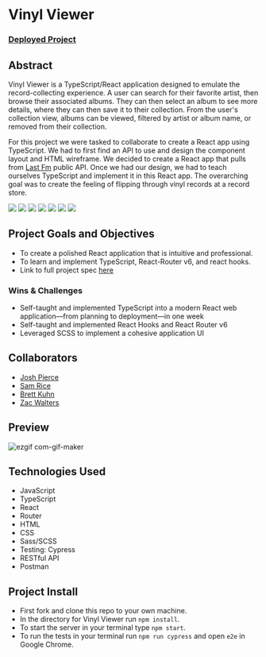 # Vinyl Viewer

### [Deployed Project](https://vinylviewer.netlify.app/)

## Abstract

Vinyl Viewer is a TypeScript/React application designed to emulate the record-collecting experience. A user can search for their favorite artist, then browse their associated albums. They can then select an album to see more details, where they can then save it to their collection. From the user's collection view, albums can be viewed, filtered by artist or album name, or removed from their collection.

For this project we were tasked to collaborate to create a React app using TypeScript. We had to first find an API to use and design the component layout and HTML wireframe. We decided to create a React app that pulls from [Last Fm](last.fm) public API. Once we had our design, we had to teach ourselves TypeScript and implement it in this React app. The overarching goal was to create the feeling of flipping through vinyl records at a record store.  

<p align="left">
  <img src="https://img.shields.io/badge/TypeScript-007ACC?style=for-the-badge&logo=typescript&logoColor=white" />
  <img src="https://img.shields.io/badge/React-20232A?style=for-the-badge&logo=react&logoColor=61DAFB" />
  <img src="https://img.shields.io/badge/Sass-CC6699?style=for-the-badge&logo=sass&logoColor=white" />
  <img src="https://img.shields.io/badge/React_Router-CA4245?style=for-the-badge&logo=react-router&logoColor=white" />
  <img src="https://img.shields.io/badge/Cypress.io-6e3596?style=for-the-badge" />
  <img src="https://img.shields.io/badge/HTML5-E34F26?style=for-the-badge&logo=html5&logoColor=white" />
  <img src="https://img.shields.io/badge/Netlify-00C7B7?style=for-the-badge&logo=netlify&logoColor=white" />
</p>

## Project Goals and Objectives
  - To create a polished React application that is intuitive and professional.
  - To learn and implement TypeScript, React-Router v6, and react hooks.
  - Link to full project spec [here](https://frontend.turing.edu/projects/module-3/stretch.html)
  
### Wins & Challenges
- Self-taught and implemented TypeScript into a modern React web application—from planning to deployment—in one week
- Self-taught and implemented React Hooks and React Router v6
- Leveraged SCSS to implement a cohesive application UI

## Collaborators

- [Josh Pierce](https://github.com/JPierce28)
- [Sam Rice](https://github.com/sam-rice)
- [Brett Kuhn](https://github.com/bkuhn2)
- [Zac Walters](https://github.com/zacwalters4)

## Preview


![ezgif com-gif-maker](https://user-images.githubusercontent.com/110264166/211445498-59aa3fb2-d7a9-4b93-ae0b-be0a13bdf13f.gif)


## Technologies Used

- JavaScript
- TypeScript
- React
- Router
- HTML
- CSS
- Sass/SCSS
- Testing: Cypress
- RESTful API
- Postman

## Project Install
  - First fork and clone this repo to your own machine.
  - In the directory for Vinyl Viewer run `npm install`.
  - To start the server in your terminal type `npm start`.
  - To run the tests in your terminal run `npm run cypress` and open `e2e` in Google Chrome.
